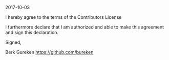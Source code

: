 2017-10-03

I hereby agree to the terms of the Contributors License

I furthermore declare that I am authorized and able to make this
agreement and sign this declaration.

Signed,

Berk Gureken
https://github.com/bureken
